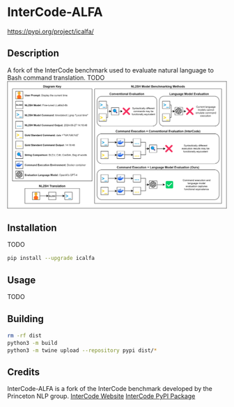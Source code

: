 # InterCode-ALFA
https://pypi.org/project/icalfa/

## Description
A fork of the InterCode benchmark used to evaluate natural language to Bash command translation.
TODO
![InterCode-ALFA Diagram](https://github.com/westenfelder/InterCode-ALFA/blob/main/icalfa.jpg)


## Installation
TODO

```bash
pip install --upgrade icalfa
```

## Usage
TODO

## Building
```bash
rm -rf dist
python3 -m build
python3 -m twine upload --repository pypi dist/*
```

## Credits
InterCode-ALFA is a fork of the InterCode benchmark developed by the Princeton NLP group.
[InterCode Website](https://intercode-benchmark.github.io/)
[InterCode PyPI Package](https://pypi.org/project/intercode-bench/#description)

